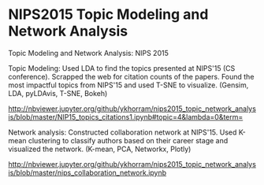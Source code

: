 # NIPS2015 Topic Modeling and Network Analysis

Topic Modeling and Network Analysis: NIPS 2015

Topic Modeling: Used LDA to find the topics presented at NIPS'15 (CS conference). Scrapped the web for citation counts of the papers. Found the most impactful topics from NIPS'15 and used T-SNE to visualize. (Gensim, LDA, pyLDAvis, T-SNE, Bokeh)

http://nbviewer.jupyter.org/github/ykhorram/nips2015_topic_network_analysis/blob/master/NIP15_topics_citations1.ipynb#topic=4&lambda=0&term=

Network analysis: Constructed collaboration network at NIPS'15. Used K-mean clustering to classify authors based on their career stage and visualized the network. (K-mean, PCA, Networkx, Plotly)

http://nbviewer.jupyter.org/github/ykhorram/nips2015_topic_network_analysis/blob/master/nips_collaboration_network.ipynb
